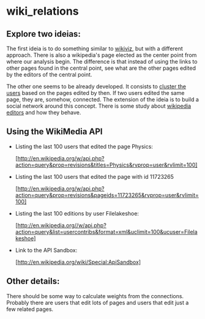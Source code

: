 wiki_relations
==============

Explore two ideias:
-------------------

The first ideia is to do something similar to [wikiviz][], but with a different approach. There is also a wikipedia's page elected as the center point from where our analysis begin. The difference is that instead of using the links to other pages found in the central point, see what are the other pages edited by the editors of the central point.

The other one seems to be already developed. It consists to [cluster the users][] based on the pages edited by then. If two users edited the same page, they are, somehow, connected. The extension of the ideia is to build a social network around this concept. There is some study about [wikipedia editors][] and how they behave.

Using the WikiMedia API
-----------------------
*   Listing the last 100 users that edited the page Physics:

    [http://en.wikipedia.org/w/api.php?action=query&prop=revisions&titles=Physics&rvprop=user&rvlimit=100]

*   Listing the last 100 users that edited the page with id 11723265 

    [http://en.wikipedia.org/w/api.php?action=query&prop=revisions&pageids=11723265&rvprop=user&rvlimit=100]

*   Listing the last 100 editions by user Filelakeshoe:

    [http://en.wikipedia.org//w/api.php?action=query&list=usercontribs&format=xml&uclimit=100&ucuser=Filelakeshoe]

*   Link to the API Sandbox:

    [http://en.wikipedia.org/wiki/Special:ApiSandbox]


Other details:
-------------

There should be some way to calculate weights from the connections. Probably there are users that edit lots of pages and users that edit just a few related pages.



[wikiviz]: http://www.chrisharrison.net/projects/wikiviz/
[dumps]: http://dumps.wikimedia.org/enwiki/
[dbpedia]: http://dbpedia.org/About
[article at hackdiary]: http://www.hackdiary.com/2012/04/05/extracting-a-social-graph-from-wikipedia-people-pages/
[cluster the users]: http://jace.zaiki.in/files/2009/05/19/cis-wikipedia-report1.pdf
[wikipedia editors]: http://ai.stanford.edu/~west1/pubs/wikiedits.pdf
